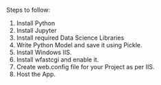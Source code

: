 Steps to follow:
1. Install Python
2. Install Jupyter
3. Install required Data Science Libraries
4. Write Python Model and save it using Pickle.
5. Install Windows IIS.
6. Install wfastcgi and enable it.
7. Create web.config file for your Project as per IIS.
8. Host the App.

